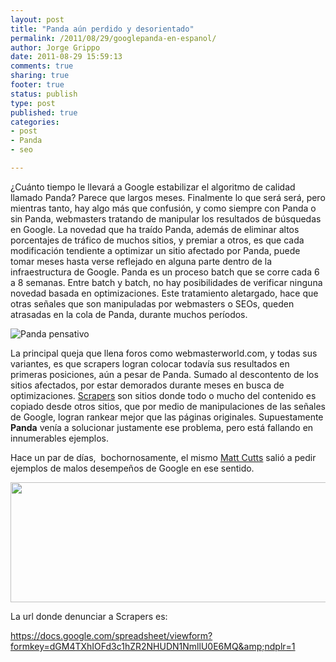 ```yaml
--- 
layout: post
title: "Panda aún perdido y desorientado"
permalink: /2011/08/29/googlepanda-en-espanol/
author: Jorge Grippo
date: 2011-08-29 15:59:13
comments: true
sharing: true
footer: true
status: publish
type: post
published: true
categories: 
- post
- Panda
- seo

---
```

<!-- 228 -->
¿Cuánto tiempo le llevará a Google estabilizar el algoritmo de calidad llamado Panda? Parece que largos meses. Finalmente lo que será será, pero mientras tanto, hay algo más que confusión, y como siempre con Panda o sin Panda, webmasters tratando de manipular los resultados de búsquedas en Google. La novedad que ha traído Panda, además de eliminar altos porcentajes de tráfico de muchos sitios, y premiar a otros, es que cada modificación tendiente a optimizar un sitio afectado por Panda, puede tomar meses hasta verse reflejado en alguna parte dentro de la infraestructura de Google. Panda es un proceso batch que se corre cada 6 a 8 semanas. Entre batch y batch, no hay posibilidades de verificar ninguna novedad basada en optimizaciones. Este tratamiento aletargado, hace que otras señales que son manipuladas por webmasters o SEOs, queden atrasadas en la cola de Panda, durante muchos períodos.

<img class="aligncenter" title="Panda desorientado" src="http://searchengineland.com/figz/wp-content/seloads/2011/06/panda-face-top-news.jpg" alt="Panda pensativo" />

La principal queja que llena foros como webmasterworld.com, y todas sus variantes, es que scrapers logran colocar todavía sus resultados en primeras posiciones, aún a pesar de Panda. Sumado al descontento de los sitios afectados, por estar demorados durante meses en busca de optimizaciones. <a href="http://en.wikipedia.org/wiki/Scraper_site">Scrapers</a> son sitios donde todo o mucho del contenido es copiado desde otros sitios, que por medio de manipulaciones de las señales de Google, logran rankear mejor que las páginas originales. Supuestamente <strong>Panda</strong> venía a solucionar justamente ese problema, pero está fallando en innumerables ejemplos.

Hace un par de días,  bochornosamente, el mismo <a href="http://twitter.com/#!/mattcutts/status/107141110262013952">Matt Cutts</a> salió a pedir ejemplos de malos desempeños de Google en ese sentido.

<img class="aligncenter" src="http://searchengineland.com/figz/wp-content/seloads/2011/08/cutts-tweet.jpg" alt="" width="531" height="192" />

La url donde denunciar a Scrapers es:

<a href="https://docs.google.com/spreadsheet/viewform?formkey=dGM4TXhIOFd3c1hZR2NHUDN1NmllU0E6MQ&amp;ndplr=1">https://docs.google.com/spreadsheet/viewform?formkey=dGM4TXhIOFd3c1hZR2NHUDN1NmllU0E6MQ&amp;ndplr=1</a>

